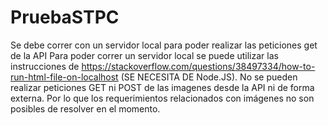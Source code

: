 # PruebaSTPC
Se debe correr con un servidor local para poder realizar las peticiones get de la API
Para poder correr un servidor local se puede utilizar las instrucciones de https://stackoverflow.com/questions/38497334/how-to-run-html-file-on-localhost (SE NECESITA DE Node.JS). No se pueden realizar peticiones GET ni POST de las imagenes desde la API ni de forma externa. Por lo que los requerimientos relacionados con imágenes no son posibles de resolver en el momento. 
